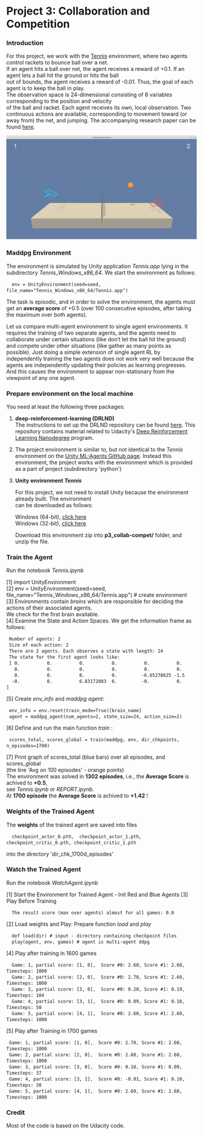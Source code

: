 
[//]: # (Image References)
[image1]:Tennis.gif  "Trained Agent"

# Project 3: Collaboration and Competition

### Introduction

For this project, we work with the [Tennis](https://github.com/Unity-Technologies/ml-agents/blob/master/docs/Learning-Environment-Examples.md#tennis) environment, where two agents control rackets to bounce ball over a net.     
If an agent hits a ball over net, the agent receives a reward of +0.1. If an agent lets a ball hit the ground or hits the ball   
out of bounds, the agent receives a reward of -0.01. Thus, the goal of each agent is to keep the ball in play.    
The observation space is 24-dimensional consisting of 8 variables corresponding to the position and velocity  
of the ball and racket. Each agent receives its own, local observation. Two continuous actions are available, corresponding 
to movement toward (or away from) the net, and jumping. The accompanying research paper can be found [here](https://arxiv.org/pdf/1706.02275.pdf).

![Trained Agent][image1]


### Maddpg Environment

The environment is simulated by Unity application _Tennis.app_ lying in the subdirectory _Tennis_Windows_x86_64_.
We start the environment as follows:

      env = UnityEnvironment(seed=seed, file_name="Tennis_Windows_x86_64/Tennis.app")
      
The task is episodic, and in order to solve the environment, the agents must get an **average score** of +0.5 
(over 100 consecutive episodes, after taking the maximum over both agents).       

Let us compare multi-agent environment to single agent environments. It requires the training of two separate agents, 
and the agents need to collaborate under certain situations (like don’t let the ball hit the ground) 
and compete under other situations (like gather as many points as possible). Just doing a simple extension 
of single agent RL by independently training the two agents does not work very well because the agents 
are independently updating their policies as learning progresses. And this causes the environment to appear 
non-stationary from the viewpoint of any one agent. 

### Prepare environment on the local machine

You need at least the following three packages:

1. **deep-reinforcement-learning  (DRLND)**        
   The instructions to set up the DRLND repository can be found [here](https://github.com/udacity/deep-reinforcement-learning#dependencies). 
   This repository contains material related to Udacity's [Deep Reinforcement Learning Nanodegree](https://www.udacity.com/course/deep-reinforcement-learning-nanodegree--nd893) program.

2. The project environment is similar to, but not identical to the _Tennis_ environment on the 
   [Unity ML-Agents GitHub page](https://github.com/Unity-Technologies/ml-agents/blob/master/docs/Learning-Environment-Examples.md).
   Instead this environment, the project works with the environment which is provided as a part of project
   (subdirectory 'python') 


3. **Unity environment _Tennis_**

    For this project, we not need to install Unity because the environment already built. The environment     
    can be downloaded as follows:

   Windows (64-bit), [click here](https://s3-us-west-1.amazonaws.com/udacity-drlnd/P3/Tennis/Tennis_Windows_x86_64.zip)    
   Windows (32-bit), [click here](https://s3-us-west-1.amazonaws.com/udacity-drlnd/P3/Tennis/Tennis_Windows_x86.zip)     

   Download this environment zip into  **p3_collab-compet/** folder, and unzip the file.

### Train the Agent

   Run the notebook _Tennis.ipynb_
   
   [1] import UnityEnvironment    
   [2] env = UnityEnvironment(seed=seed, file_name="Tennis_Windows_x86_64/Tennis.app")   # create environment        
   [3] Environments contain _brains_ which are responsible for deciding the actions of their associated agents.     
       We check for the first brain available.      
   [4] Examine the State and Action Spaces. We get the information frame as follows:   
       
     Number of agents: 2   
     Size of each action: 2   
     There are 2 agents. Each observes a state with length: 24    
     The state for the first agent looks like: 
     [ 0.          0.          0.          0.          0.          0.     
       0.          0.          0.          0.          0.          0.   
       0.          0.          0.          0.         -6.65278625 -1.5   
      -0.          0.          6.83172083  6.         -0.          0.        ]     
   
   [5]  Create _env_info_ and _maddpg agent_:

     env_info = env.reset(train_mode=True)[brain_name]      
     agent = maddpg_agent(num_agents=2, state_size=24, action_size=2)   

   [6]  Define and run the main function _train_ :
   
     scores_total, scores_global = train(maddpg, env, dir_chkpoints, n_episodes=1700)  
      
   [7]  Print graph of scores_total (blue bars) over all episodes, and  scores_global  
        (the line 'Avg on 100 episodes' - orange points)    
        The environment was solved in **1302 episodes**,  i.e., the **Average Score** is achived to **+0.5**,    
        see _Tennis.ipynb_ or _REPORT.ipynb_.   
        At **1700 episode** the **Average Score** is achived to **+1.42** !   
        
### Weights of the Trained Agent
  
  The **weights** of the trained agent are saved into files       
  
      checkpoint_actor_0.pth,  checkpoint_actor_1.pth,  checkpoint_critic_0.pth, checkpoint_critic_1.pth  
              
  into the directory 'dir_chk_1700d_episodes'

### Watch the Trained Agent

 Run the notebook _WatchAgent.ipynb_
 
 [1]  Start the Environment for Trained Agent  - Init Red and Blue Agents 
 [3]  Play Before Training    
        
      The result score (max over agents) almost for all games: 0.0  
        
 [2]  Load weights and Play: Prepare function _load_ and _play_   
 
      def load(dir) # input - directory containing checkpoint files
      play(agent, env, games) # agent is multi-agent ddpg     
            
 [4] Play after training in 1600 games 
 
      Game: 1, partial score: [1, 0],  Score #0: 2.60, Score #1: 2.60, Timesteps: 1000     
      Game: 2, partial score: [2, 0],  Score #0: 2.70, Score #1: 2.60, Timesteps: 1000     
      Game: 3, partial score: [3, 0],  Score #0: 0.20, Score #1: 0.19, Timesteps: 104     
      Game: 4, partial score: [3, 1],  Score #0: 0.09, Score #1: 0.10, Timesteps: 50     
      Game: 5, partial score: [4, 1],  Score #0: 2.60, Score #1: 2.60, Timesteps: 1000    
      
 [5] Play after Training in 1700 games   
 
     Game: 1, partial score: [1, 0],  Score #0: 2.70, Score #1: 2.60, Timesteps: 1000 
     Game: 2, partial score: [2, 0],  Score #0: 2.60, Score #1: 2.60, Timesteps: 1000 
     Game: 3, partial score: [3, 0],  Score #0: 0.10, Score #1: 0.09, Timesteps: 37 
     Game: 4, partial score: [3, 1],  Score #0: -0.01, Score #1: 0.10, Timesteps: 30 
     Game: 5, partial score: [4, 1],  Score #0: 2.60, Score #1: 2.60, Timesteps: 1000 
     
### Credit

Most of the code is based on the Udacity code.     
